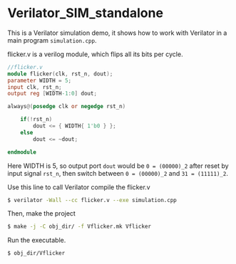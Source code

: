 # Verilator_SIM_standalone

This is a Verilator simulation demo, it shows how to work with Verilator in a main program `simulation.cpp`.

flicker.v is a verilog module, which flips all its bits per cycle.

``` Verilog
//flicker.v
module flicker(clk, rst_n, dout);
parameter WIDTH = 5;
input clk, rst_n;
output reg [WIDTH-1:0] dout;

always@(posedge clk or negedge rst_n)

    if(!rst_n)
        dout <= { WIDTH{ 1'b0 } };
    else
        dout <= ~dout;

endmodule
```

Here WIDTH is 5, so output port `dout` would be `0 = (00000)_2` after reset by input signal `rst_n`, then switch between `0 = (00000)_2` and `31 = (11111)_2`.

Use this line to call Verilator compile the flicker.v
``` Bash
$ verilator -Wall --cc flicker.v --exe simulation.cpp 
```
Then, make the project
``` Bash
$ make -j -C obj_dir/ -f Vflicker.mk Vflicker
```
Run the executable.
``` Bash
$ obj_dir/Vflicker 
```

